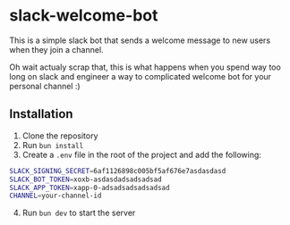 # slack-welcome-bot

This is a simple slack bot that sends a welcome message to new users when they join a channel.

Oh wait actualy scrap that, this is what happens when you spend way too long on slack and engineer a way to complicated welcome bot for your personal channel :)

## Installation

1. Clone the repository
2. Run `bun install`
3. Create a `.env` file in the root of the project and add the following:

```bash
SLACK_SIGNING_SECRET=6af1126898c005bf5af676e7asdasdasd
SLACK_BOT_TOKEN=xoxb-asdasdadsadsadsad
SLACK_APP_TOKEN=xapp-0-adsadsadsadsadsad
CHANNEL=your-channel-id
```

4. Run `bun dev` to start the server